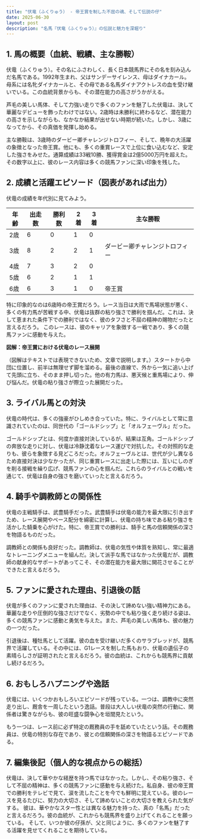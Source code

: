 ```yaml
---
title: "伏竜（ふくりゅう） - 帝王賞を制した不屈の魂、そして伝説の仔"
date: 2025-06-30
layout: post
description: "名馬『伏竜（ふくりゅう）』の伝説と魅力を深堀り"
---
```


## 1. 馬の概要（血統、戦績、主な勝鞍）

伏竜（ふくりゅう）。その名にふさわしく、長く日本競馬界にその名を刻み込んだ名馬である。1992年生まれ、父はサンデーサイレンス、母はダイナカール。母系には名牝ダイナカールと、その母である名馬ダイナアクトレスの血を受け継いでいる。この血統背景からも、その潜在能力の高さがうかがえる。

芦毛の美しい馬体、そして力強い走りで多くのファンを魅了した伏竜は、決して華麗なデビューを飾ったわけではない。2歳時は未勝利に終わるなど、潜在能力の高さを示しながらも、なかなか結果が出せない時期が続いた。しかし、3歳になってから、その真価を発揮し始める。

主な勝鞍は、3歳時のダービー卿チャレンジトロフィー、そして、晩年の大活躍の象徴となった帝王賞。他にも、多くの重賞レースで上位に食い込むなど、安定した強さをみせた。通算成績は33戦10勝、獲得賞金は2億5000万円を超えた。その数字以上に、彼のレース内容は多くの競馬ファンに深い印象を残した。


## 2. 成績と活躍エピソード（図表があれば出力）

伏竜の成績を年代別に見てみよう。

| 年齢 | 出走数 | 勝利数 | 2着 | 3着 | 主な勝鞍 |
|---|---|---|---|---|---|
| 2歳 | 6 | 0 | 1 | 0 |  |
| 3歳 | 8 | 2 | 2 | 1 | ダービー卿チャレンジトロフィー |
| 4歳 | 7 | 3 | 2 | 0 |  |
| 5歳 | 6 | 2 | 1 | 1 |  |
| 6歳 | 6 | 3 | 1 | 0 | 帝王賞 |


特に印象的なのは6歳時の帝王賞だろう。レース当日は大雨で馬場状態が悪く、多くの有力馬が苦戦する中、伏竜は抜群の粘り強さで勝利を掴んだ。これは、決して恵まれた条件下での勝利ではなく、彼のタフさと不屈の精神の賜物だったと言えるだろう。  このレースは、彼のキャリアを象徴する一戦であり、多くの競馬ファンに感動を与えた。

**図解：帝王賞における伏竜のレース展開**

（図解はテキストでは表現できないため、文章で説明します。）スタートから中団に位置し、前半は無理せず脚を溜める。最後の直線で、外から一気に追い上げて先頭に立ち、そのまま押し切った。他の有力馬は、悪天候と重馬場により、伸び悩んだ。伏竜の粘り強さが際立った展開だった。


## 3. ライバル馬との対決

伏竜の時代は、多くの強豪がひしめき合っていた。特に、ライバルとして常に意識されていたのは、同世代の「ゴールドシップ」と「オルフェーヴル」だった。

ゴールドシップとは、何度か直接対決しているが、結果は互角。ゴールドシップの奔放な走りに対し、伏竜は冷静沈着なレース運びで対抗した。その対照的な走りも、彼らを象徴する見どころだった。オルフェーヴルとは、世代が少し異なるため直接対決は少なかったが、同じ重賞レースに出走した際には、互いにしのぎを削る接戦を繰り広げ、競馬ファンの心を掴んだ。これらのライバルとの戦いを通じて、伏竜は自身の強さを磨いていったと言えるだろう。


## 4. 騎手や調教師との関係性

伏竜の主戦騎手は、武豊騎手だった。武豊騎手は伏竜の能力を最大限に引き出すため、レース展開やペース配分を綿密に計算し、伏竜の持ち味である粘り強さを活かした騎乗を心がけた。特に、帝王賞での勝利は、騎手と馬の信頼関係の深さを物語るものだった。

調教師との関係も良好だった。調教師は、伏竜の気性や体質を熟知し、常に最適なトレーニングメニューを組んだ。決して派手な馬ではなかった伏竜だが、調教師の献身的なサポートがあってこそ、その潜在能力を最大限に開花させることができたと言えるだろう。


## 5. ファンに愛された理由、引退後の話

伏竜が多くのファンに愛された理由は、その決して諦めない強い精神力にある。華麗な走りや圧倒的な強さだけでなく、劣勢の中でも粘り強く走り続ける姿は、多くの競馬ファンに感動と勇気を与えた。また、芦毛の美しい馬体も、彼の魅力の一つだった。

引退後は、種牡馬として活躍。彼の血を受け継いだ多くのサラブレッドが、競馬界で活躍している。その中には、G1レースを制した馬もおり、伏竜の遺伝子の素晴らしさが証明されたと言えるだろう。彼の血統は、これからも競馬界に貢献し続けるだろう。


## 6. おもしろハプニングや逸話

伏竜には、いくつかおもしろいエピソードが残っている。一つは、調教中に突然走り出し、厩舎を一周したという逸話。普段は大人しい伏竜の突然の行動に、関係者は驚きながらも、彼の旺盛な闘争心を垣間見たという。

もう一つは、レース前に必ず特定の厩務員の手を舐めていたという話。その厩務員は、伏竜の特別な存在であり、彼との信頼関係の深さを物語るエピソードである。


## 7. 編集後記（個人的な視点からの総括）

伏竜は、決して華やかな経歴を持つ馬ではなかった。しかし、その粘り強さ、そして不屈の精神は、多くの競馬ファンに感動を与え続けた。私自身、彼の帝王賞での勝利をテレビで見て、涙を流したことを今でも鮮明に覚えている。彼のレースを見るたびに、努力の大切さ、そして諦めないことの大切さを教えられた気がする。  彼は、華やかなスター性とは異なる魅力を持った、真の「名馬」だったと言えるだろう。彼の血統が、これからも競馬界を盛り上げてくれることを願っている。  そして、いつか彼の仔孫が、父と同じように、多くのファンを魅了する活躍を見せてくれることを期待している。
